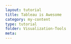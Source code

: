 ```yaml
---
layout: tutorial
title: Tableau is Awesome
category: my-content
type: tutorial
folder: Visualization-Tools
meta:
---
```

